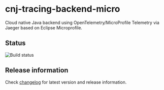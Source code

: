 # cnj-tracing-backend-micro

Cloud native Java backend using OpenTelemetry/MicroProfile Telemetry via Jaeger based on Eclipse Microprofile.

## Status

![Build status](https://codebuild.eu-west-1.amazonaws.com/badges?uuid=eyJlbmNyeXB0ZWREYXRhIjoid1A2M0cvdUg4YndHb0JQM1dkRUVCZmtZRnhIZ3VXYTg0TjBCRlFoUDkwUmtIY2J2aTltUDdCQW50RDl3MGFrVW90c1NiaG10M2pQTlFsL2hhWk9oUWJrPSIsIml2UGFyYW1ldGVyU3BlYyI6IldMUHpFTGsxZjNsOVFLNnEiLCJtYXRlcmlhbFNldFNlcmlhbCI6MX0%3D&branch=main)

## Release information

Check [changelog](changelog.md) for latest version and release information.
